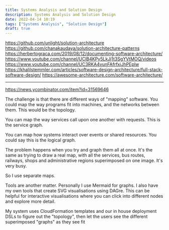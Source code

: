 ```yaml
---
title: Systems Analysis and Solution Design
description: Systems Analysis and Solution Design
date: 2022-04-14 10:19
tags: ["Systems Analysis", "Solution Design"]
draft: true
---
```


https://github.com/unlight/solution-architecture
https://github.com/chanakaudaya/solution-architecture-patterns
https://herbertograca.com/2019/08/12/documenting-software-architecture/
https://www.youtube.com/channel/UClB4KPy5LkJj1t3SgYVtMOQ/videos
https://www.youtube.com/channel/UC3RKA4vunFAfrfxiJhPEplw
https://khalilstemmler.com/articles/software-design-architecture/full-stack-software-design/
https://awesome-architecture.com/software-architecture/

---

https://news.ycombinator.com/item?id=31569646

The challenge is that there are different ways of "mapping" software.
You could map the way programs fit into machines, and the networks between them. This would be the topology.

You can map the way services call upon one another with requests. This is the service graph.

You can map how systems interact over events or shared resources. You could say this is the logical graph.

The problem happens when you try and graph them all at once. It's the same as trying to draw a real map, with all the services, bus routes, railways, shops and administrative regions superimposed on one image. It's very busy.

So I use separate maps.

Tools are another matter. Personally I use Mermaid for graphs. I also have my own tools that create SVG visualisations using DAGre. This can be helpful for interactive visualisations where you can click into different nodes and explore more detail.

My system uses CloudFormation templates and our in house deployment DSLs to figure out the "topology", then let the users see the different superimposed "graphs" as they see fit
